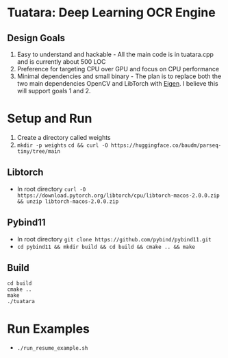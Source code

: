 # Tuatara: Deep Learning OCR Engine

## Design Goals
1. Easy to understand and hackable - All the main code is in tuatara.cpp and is currently about 500 LOC
2. Preference for targeting CPU over GPU and focus on CPU performance
3. Minimal dependencies and small binary - The plan is to replace both the two main dependencies OpenCV and LibTorch with [Eigen](https://eigen.tuxfamily.org/index.php?title=Main_Page). I believe this will support goals 1 and 2.

# Setup and Run
1. Create a directory called weights
1. `mkdir -p weights` `cd && curl -O https://huggingface.co/baudm/parseq-tiny/tree/main`

## Libtorch
- In root directory `curl -O https://download.pytorch.org/libtorch/cpu/libtorch-macos-2.0.0.zip && unzip libtorch-macos-2.0.0.zip`

## Pybind11
- In root directory `git clone https://github.com/pybind/pybind11.git`
- `cd pybind11 && mkdir build && cd build && cmake .. && make`

## Build
```
cd build
cmake ..
make
./tuatara
```

# Run Examples
- `./run_resume_example.sh`